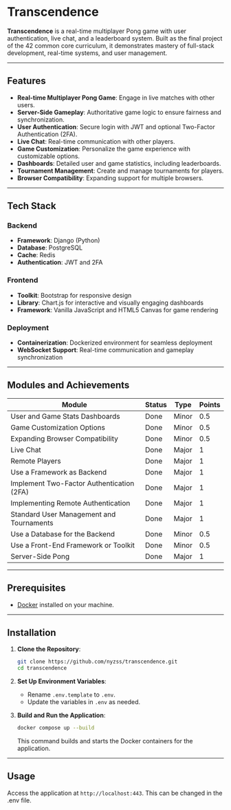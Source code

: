 # Transcendence

**Transcendence** is a real-time multiplayer Pong game with user authentication, live chat, and a leaderboard system. Built as the final project of the 42 common core curriculum, it demonstrates mastery of full-stack development, real-time systems, and user management.

---

## Features

- **Real-time Multiplayer Pong Game**: Engage in live matches with other users.
- **Server-Side Gameplay**: Authoritative game logic to ensure fairness and synchronization.
- **User Authentication**: Secure login with JWT and optional Two-Factor Authentication (2FA).
- **Live Chat**: Real-time communication with other players.
- **Game Customization**: Personalize the game experience with customizable options.
- **Dashboards**: Detailed user and game statistics, including leaderboards.
- **Tournament Management**: Create and manage tournaments for players.
- **Browser Compatibility**: Expanding support for multiple browsers.

---

## Tech Stack

### Backend
- **Framework**: Django (Python)
- **Database**: PostgreSQL
- **Cache**: Redis
- **Authentication**: JWT and 2FA

### Frontend
- **Toolkit**: Bootstrap for responsive design
- **Library**: Chart.js for interactive and visually engaging dashboards
- **Framework**: Vanilla JavaScript and HTML5 Canvas for game rendering

### Deployment
- **Containerization**: Dockerized environment for seamless deployment
- **WebSocket Support**: Real-time communication and gameplay synchronization

---

## Modules and Achievements

| Module                                      | Status | Type  | Points |
|---------------------------------------------|--------|-------|--------|
| User and Game Stats Dashboards              | Done   | Minor | 0.5    |
| Game Customization Options                  | Done   | Minor | 0.5    |
| Expanding Browser Compatibility             | Done   | Minor | 0.5    |
| Live Chat                                   | Done   | Major | 1      |
| Remote Players                              | Done   | Major | 1      |
| Use a Framework as Backend                  | Done   | Major | 1      |
| Implement Two-Factor Authentication (2FA)  | Done   | Major | 1      |
| Implementing Remote Authentication          | Done   | Major | 1      |
| Standard User Management and Tournaments    | Done   | Major | 1      |
| Use a Database for the Backend              | Done   | Minor | 0.5    |
| Use a Front-End Framework or Toolkit        | Done   | Minor | 0.5    |
| Server-Side Pong                            | Done   | Major | 1      |

---

## Prerequisites

- [Docker](https://www.docker.com/get-started) installed on your machine.

---

## Installation

1. **Clone the Repository**:

   ```bash
   git clone https://github.com/nyzss/transcendence.git
   cd transcendence
   ```

2. **Set Up Environment Variables**:

   - Rename `.env.template` to `.env`.
   - Update the variables in `.env` as needed.

3. **Build and Run the Application**:

   ```bash
   docker compose up --build
   ```

   This command builds and starts the Docker containers for the application.

---

## Usage

Access the application at `http://localhost:443`.
This can be changed in the .env file.

